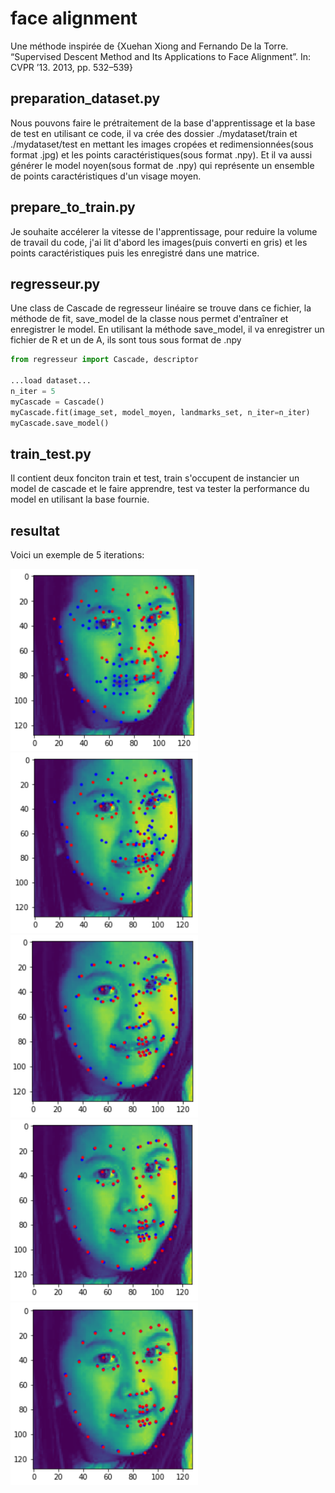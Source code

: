 # face alignment
Une méthode inspirée de {Xuehan Xiong and Fernando De la Torre. “Supervised Descent Method and Its Applications to Face Alignment”. In: CVPR ’13. 2013, pp. 532–539}

## preparation_dataset.py
Nous pouvons faire le prétraitement de la base d'apprentissage et la base de test en utilisant ce code, il va crée des dossier ./mydataset/train et ./mydataset/test en mettant les images cropées et redimensionnées(sous format .jpg) et les points caractéristiques(sous format .npy). 
Et il va aussi générer le model noyen(sous format de .npy) qui représente un ensemble de points caractéristiques d'un visage moyen. 

## prepare_to_train.py
Je souhaite accélerer la vitesse de l'apprentissage, pour reduire la volume de travail du code, j'ai lit d'abord les images(puis converti en gris) et les points caractéristiques puis les enregistré dans une matrice. 

## regresseur.py
Une class de Cascade de regresseur linéaire se trouve dans ce fichier, la méthode de fit, save_model de la classe nous permet d'entraîner et enregistrer le model. 
En utilisant la méthode save_model, il va enregistrer un fichier de R et un de A, ils sont tous sous format de .npy
```python
from regresseur import Cascade, descriptor

...load dataset...
n_iter = 5
myCascade = Cascade()
myCascade.fit(image_set, model_moyen, landmarks_set, n_iter=n_iter)
myCascade.save_model()
```

## train_test.py
Il contient deux fonciton train et test, train s'occupent de instancier un model de cascade et le faire apprendre, test va tester la performance du model en utilisant la base fournie.

## resultat
Voici un exemple de 5 iterations:


<img src="/exemple/iter1.png" alt="iteration 1" width="300"/>
<img src="/exemple/iter2.png" alt="iteration 2" width="300"/>
<img src="/exemple/iter3.png" alt="iteration 3" width="300"/>
<img src="/exemple/iter4.png" alt="iteration 4" width="300"/>
<img src="/exemple/iter5.png" alt="iteration 5" width="300"/>

